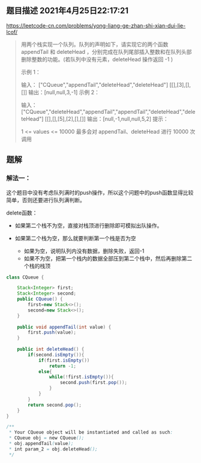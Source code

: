 ## 题目描述	2021年4月25日22:17:21

https://leetcode-cn.com/problems/yong-liang-ge-zhan-shi-xian-dui-lie-lcof/

> 用两个栈实现一个队列。队列的声明如下，请实现它的两个函数 appendTail 和 deleteHead ，分别完成在队列尾部插入整数和在队列头部删除整数的功能。(若队列中没有元素，deleteHead 操作返回 -1 )
>
>  
>
> 示例 1：
>
> 输入：
> ["CQueue","appendTail","deleteHead","deleteHead"]
> [[],[3],[],[]]
> 输出：[null,null,3,-1]
> 示例 2：
>
> 输入：
> ["CQueue","deleteHead","appendTail","appendTail","deleteHead","deleteHead"]
> [[],[],[5],[2],[],[]]
> 输出：[null,-1,null,null,5,2]
> 提示：
>
> 1 <= values <= 10000
> 最多会对 appendTail、deleteHead 进行 10000 次调用

## 题解

### 解法一：

这个题目中没有考虑队列满时的push操作，所以这个问题中的push函数显得比较简单，否则还要进行队列满判断。

delete函数：

- 如果第二个栈不为空，直接对栈顶进行删除即可模拟出队操作。

- 如果第二个栈为空，那么就要判断第一个栈是否为空
  - 如果为空，说明队列内没有数据，删除失败，返回-1
  - 如果不为空，把第一个栈内的数据全部压到第二个栈中，然后再删除第二个栈的栈顶

```java
class CQueue {

    Stack<Integer> first;
    Stack<Integer> second;
    public CQueue() {
        first=new Stack<>();
        second=new Stack<>();
    }
    
    public void appendTail(int value) {
        first.push(value);
    }
    
    public int deleteHead() {
        if(second.isEmpty()){
            if(first.isEmpty())
                return -1;
            else{
                while(!first.isEmpty()){
                    second.push(first.pop());
                }
            }
        }
        return second.pop();
    }
}

/**
 * Your CQueue object will be instantiated and called as such:
 * CQueue obj = new CQueue();
 * obj.appendTail(value);
 * int param_2 = obj.deleteHead();
 */
```

